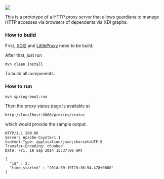 <img src="http://neustarpc.github.com/neustar-clouds/images/logo.png"><br>

This is a prototype of a HTTP proxy server that allows guardians to manage HTTP accesses via browsers
of dependents via XDI graphs.

### How to build

First, [XDI2](http://github.com/projectdanube/xdi2) and [LittleProxy](http://github.com/adamfisk/LittleProxy) need to be build.

After that, just run

    mvn clean install

To build all components.

### How to run

    mvn spring-boot:run

Then the proxy status page is available at

    http://localhost:8080/proxies/status

which would provide the sample output:

    HTTP/1.1 200 OK
    Server: Apache-Coyote/1.1
    Content-Type: application/json;charset=UTF-8
    Transfer-Encoding: chunked
    Date: Fri, 19 Sep 2014 15:37:06 GMT

    {
      "id" : 2,
      "time_started" : "2014-09-19T15:36:54.478+0000"
    }
